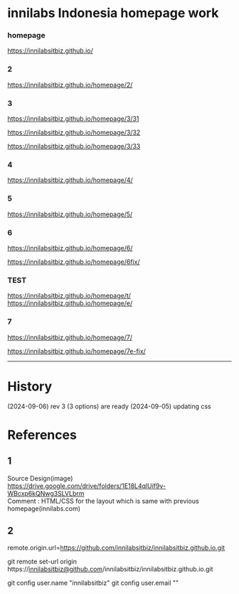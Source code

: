 # innilabs Indonesia homepage work

### homepage

https://innilabsitbiz.github.io/

### 2

https://innilabsitbiz.github.io/homepage/2/


### 3

https://innilabsitbiz.github.io/homepage/3/31

https://innilabsitbiz.github.io/homepage/3/32

https://innilabsitbiz.github.io/homepage/3/33


### 4

https://innilabsitbiz.github.io/homepage/4/


### 5

https://innilabsitbiz.github.io/homepage/5/


### 6

https://innilabsitbiz.github.io/homepage/6/

https://innilabsitbiz.github.io/homepage/6fix/


### TEST

https://innilabsitbiz.github.io/homepage/t/
https://innilabsitbiz.github.io/homepage/e/


### 7

https://innilabsitbiz.github.io/homepage/7/

https://innilabsitbiz.github.io/homepage/7e-fix/


---

# History

(2024-09-06) rev 3 (3 options) are ready
(2024-09-05) updating css

# References

## 1

Source Design(image) https://drive.google.com/drive/folders/1E18L4qlUif9v-WBcxp6kQNwg3SLVLbrm
<br />Comment : HTML/CSS for the layout which is same with previous homepage(innilabs.com)

## 2

remote.origin.url=https://github.com/innilabsitbiz/innilabsitbiz.github.io.git

git remote set-url origin https://innilabsitbiz@github.com/innilabsitbiz/innilabsitbiz.github.io.git

git config user.name "innilabsitbiz"
git config user.email ""
